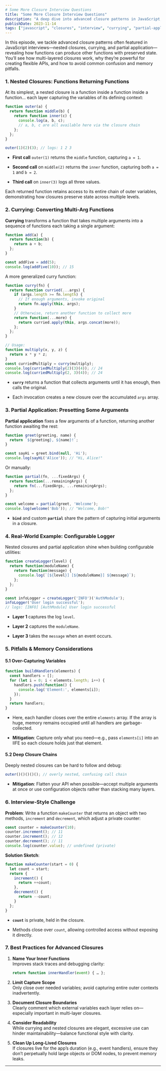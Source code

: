 ```yaml
---
# Some More Closure Interview Questions
title: "Some More Closure Interview Questions"
description: "A deep dive into advanced closure patterns in JavaScript, including nested closures, currying, and partial application. Learn how to create flexible APIs and avoid common pitfalls."
publishDate: 2023-11-14
tags: ["javascript", "closures", "interview", "currying", "partial-application", "best-practices"]
---
```


In this episode, we tackle advanced closure patterns often featured in JavaScript interviews—nested closures, currying, and partial application—revealing how functions can produce other functions with preserved state. You’ll see how multi-layered closures work, why they’re powerful for creating flexible APIs, and how to avoid common confusion and memory pitfalls.

### 1. Nested Closures: Functions Returning Functions

At its simplest, a nested closure is a function inside a function inside a function… each layer capturing the variables of its defining context:

```js
function outer(a) {
  return function middle(b) {
    return function inner(c) {
      console.log(a, b, c);
      // a, b, c are all available here via the closure chain
    };
  };
}

outer(1)(2)(3); // logs: 1 2 3
```

- **First call** `outer(1)` returns the `middle` function, capturing `a = 1`.
    
- **Second call** on `middle(2)` returns the `inner` function, capturing both `a = 1` and `b = 2`.
    
- **Third call** on `inner(3)` logs all three values.
    

Each returned function retains access to its entire chain of outer variables, demonstrating how closures preserve state across multiple levels.

### 2. Currying: Converting Multi-Arg Functions

**Currying** transforms a function that takes multiple arguments into a sequence of functions each taking a single argument:

```js
function add(a) {
  return function(b) {
    return a + b;
  };
}

const addFive = add(5);
console.log(addFive(10)); // 15
```

A more generalized curry function:

```js
function curry(fn) {
  return function curried(...args) {
    if (args.length >= fn.length) {
      // If enough arguments, invoke original
      return fn.apply(this, args);
    }
    // Otherwise, return another function to collect more
    return function(...more) {
      return curried.apply(this, args.concat(more));
    };
  };
}

// Usage:
function multiply(x, y, z) {
  return x * y * z;
}
const curriedMultiply = curry(multiply);
console.log(curriedMultiply(2)(3)(4)); // 24
console.log(curriedMultiply(2, 3)(4)); // 24
```

- **`curry`** returns a function that collects arguments until it has enough, then calls the original.
    
- Each invocation creates a new closure over the accumulated `args` array.
    

### 3. Partial Application: Presetting Some Arguments

**Partial application** fixes a few arguments of a function, returning another function awaiting the rest:

```js
function greet(greeting, name) {
  return `${greeting}, ${name}!`;
}

const sayHi = greet.bind(null, 'Hi');
console.log(sayHi('Alice')); // "Hi, Alice!"
```

Or manually:

```js
function partial(fn, ...fixedArgs) {
  return function(...remainingArgs) {
    return fn(...fixedArgs, ...remainingArgs);
  };
}

const welcome = partial(greet, 'Welcome');
console.log(welcome('Bob')); // "Welcome, Bob!"
```

- **`bind`** and custom **`partial`** share the pattern of capturing initial arguments in a closure.
    

### 4. Real-World Example: Configurable Logger

Nested closures and partial application shine when building configurable utilities:

```js
function createLogger(level) {
  return function(moduleName) {
    return function(message) {
      console.log(`[${level}] [${moduleName}] ${message}`);
    };
  };
}

const infoLogger = createLogger('INFO')('AuthModule');
infoLogger('User login successful');
// logs: [INFO] [AuthModule] User login successful
```

- **Layer 1** captures the log `level`.
    
- **Layer 2** captures the `moduleName`.
    
- **Layer 3** takes the `message` when an event occurs.
    

### 5. Pitfalls & Memory Considerations

#### 5.1 Over-Capturing Variables

```js
function buildHandlers(elements) {
  const handlers = [];
  for (let i = 0; i < elements.length; i++) {
    handlers.push(function() {
      console.log('Element:', elements[i]);
    });
  }
  return handlers;
}
```

- Here, each handler closes over the entire `elements` array. If the array is huge, memory remains occupied until all handlers are garbage-collected.
    
- **Mitigation**: Capture only what you need—e.g., pass `elements[i]` into an IIFE so each closure holds just that element.
    

#### 5.2 Deep Closure Chains

Deeply nested closures can be hard to follow and debug:

```js
outer()()()()(); // overly nested, confusing call chain
```

- **Mitigation**: Flatten your API when possible—accept multiple arguments at once or use configuration objects rather than stacking many layers.
    

### 6. Interview-Style Challenge

**Problem**: Write a function `makeCounter` that returns an object with two methods, `increment` and `decrement`, which adjust a private counter:

```js
const counter = makeCounter(10);
counter.increment(); // 11
counter.increment(); // 12
counter.decrement(); // 11
console.log(counter.value); // undefined (private)
```

**Solution Sketch**:

```js
function makeCounter(start = 0) {
  let count = start;
  return {
    increment() {
      return ++count;
    },
    decrement() {
      return --count;
    }
  };
}
```

- **`count`** is private, held in the closure.
    
- Methods close over `count`, allowing controlled access without exposing it directly.
    

### 7. Best Practices for Advanced Closures

1. **Name Your Inner Functions**  
    Improves stack traces and debugging clarity:
    
    ```js
    return function innerHandler(event) { … };
    ```
    
2. **Limit Capture Scope**  
    Only close over needed variables; avoid capturing entire outer contexts inadvertently.
    
3. **Document Closure Boundaries**  
    Clearly comment which external variables each layer relies on—especially important in multi-layer closures.
    
4. **Consider Readability**  
    While currying and nested closures are elegant, excessive use can hinder maintainability—balance functional style with clarity.
    
5. **Clean Up Long-Lived Closures**  
    If closures live for the app’s duration (e.g., event handlers), ensure they don’t perpetually hold large objects or DOM nodes, to prevent memory leaks.
    

---
